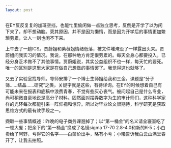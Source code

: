 ```yaml
---
layout: post
---
```

在EY反反复复的加班空挡，也能忙里偷闲做一点独立思考，反倒是开学了以为闲下来了，却不想动脑。究其原因，并不是因为懒惰，而是因为开学后的事情更加繁琐劳累，让人一刻也闲不下来。

上午去了一趟ICS。贾蔚姐和紫薇姐情绪低落，被文件堆淹没了一样露出头来。贾蔚姐问我实习的情况。我说，在那种地方肯定很劳累的。每天全身心都要投入，已经分身乏术做不了其他事情。贾蔚姐说，其实公益组织不也一样，每天忙的要死。唯一的区别是这里大家是在做自己想做的事情罢了。我觉得这也就够了。

又去了实验室找导师。导师安排了一个博士生师姐给我和三金。课题是“分子筛……结晶……研究”之类，关键字就是这些，有待详询。在EY的时候想着自己有可能未来在报表和底稿中浪费青春，不觉有些灰心丧气。被问起自己是什么专业，尚可稍微自豪地说是高分子材料。固然面对摆弄数字为生的审计师们，这种科学家样的光环每次都能引来一阵仰视和惊异。所以对毕业论文很期待，科学研究是获取思维方式的最有效手段之一。

撷取一些事情概述：昨晚的电子商务课翘掉了；以“第一桶金”的名义请全寝室吃了一顿大餐；把余下的“第一桶金”换成了名镜sigma 17-70 2.8-4.0和新的K-5；小白卖给了阿野，亏得它的名字——白菜价出手，略有小亏；小曦告诉我白云山满堂春开了，让我去拍照。
